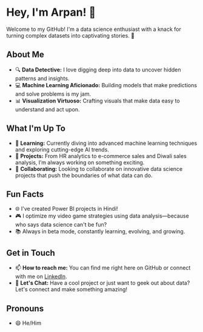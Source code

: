 # Hey, I'm Arpan! 👋

Welcome to my GitHub! I'm a data science enthusiast with a knack for turning complex datasets into captivating stories. 🚀

## About Me

- 🔍 **Data Detective:** I love digging deep into data to uncover hidden patterns and insights.
- 💻 **Machine Learning Aficionado:** Building models that make predictions and solve problems is my jam.
- 📊 **Visualization Virtuoso:** Crafting visuals that make data easy to understand and act upon.

## What I'm Up To

- 🌱 **Learning:** Currently diving into advanced machine learning techniques and exploring cutting-edge AI trends.
- 🔬 **Projects:** From HR analytics to e-commerce sales and Diwali sales analysis, I’m always working on something exciting.
- 🤝 **Collaborating:** Looking to collaborate on innovative data science projects that push the boundaries of what data can do.

## Fun Facts

- 🌐 I've created Power BI projects in Hindi!
- 🎮 I optimize my video game strategies using data analysis—because who says data science can't be fun?
- 📚 Always in beta mode, constantly learning, evolving, and growing.

## Get in Touch

- 📫 **How to reach me:** You can find me right here on GitHub or connect with me on [LinkedIn](https://www.linkedin.com/in/arpandas2003/).
- 💬 **Let's Chat:** Have a cool project or just want to geek out about data? Let's connect and make something amazing!

## Pronouns

- 😄 He/Him
